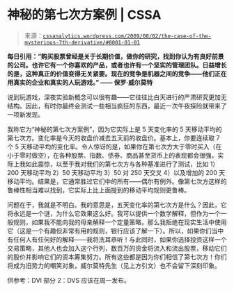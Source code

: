 <!--yml

类别：未分类

日期：2024-05-12 18:52:31

-->

# 神秘的第七次方案例 | CSSA

> 来源：[`cssanalytics.wordpress.com/2009/08/02/the-case-of-the-mysterious-7th-derivative/#0001-01-01`](https://cssanalytics.wordpress.com/2009/08/02/the-case-of-the-mysterious-7th-derivative/#0001-01-01)

**每日引用：“购买股票曾经是关于长期价值，做你的研究，找到你认为有良好前景的公司。也许它有一个你喜欢的产品，或者也许有一个坚实的管理团队。日益增长的是，这种真正的价值变得无关紧要。现在的竞争是机器之间的竞争——他们正在用真实的企业和真实的人玩游戏。” —— 保罗·威尔莫特**

说到玩游戏，深夜实验新概念可以很有趣——它往往比白天进行的严肃研究更加无结构。因此，有时你最终会测试一些相当疯狂的东西，最近一次午夜探险就带来了一项新发现。

我称它为“神秘的第七次方案例”，因为它实际上是 5 天变化率的 5 天移动平均的第七次方。变化率是今天的收盘价减去五天前的收盘价。基本上，你要连续取 7 个 5 天移动平均的变化率。令人惊讶的是，如果你在第七次方大于零时买入（在小于零时做空），在各种股票、指数、债券、商品甚至货币上的表现都会很强。实际上我如此震惊，以至于我对我们的第七次方与各种基准进行了测试，比如 1）200 天移动平均 2）50 天移动平均 3）50 对 250 天交叉 4）以及增加的 200 天移动平均。结果是，它通常胜过它们中的所有——偶尔有例外。像第七次方这样的鲁棒性相当难以找到，它实际上比上面提到的移动平均规则更鲁棒。

问题在于，我就是不明白。我的意思是，五天变化率的第七次方是什么？因此，它将永远是一个谜，为什么它效果这么好。我可以提供一个数学解释，但作为一个一般规则，如果我不能向我的母亲解释一个定量策略，那么我拒绝在现实生活中使用它（这是一个有趣但非常有用的规则，银行应该了解一下）。所以，如果你们当中有任何人有任何好的解释——我将洗耳恭听！与此同时，如果你选择投资这样一个交易策略，其他人也会加入这个行列，数百万的资金将流入和流出股票，移动它们的股价并影响它们的资本筹集努力。所有这些都是因为你们相信了第七次方！你们将成为旧势力的嘲笑对象，威尔莫特先生（见上方引文）也不会留下深刻印象。

供参考：DVI 部分 2：DVS 应该在周一发布。
